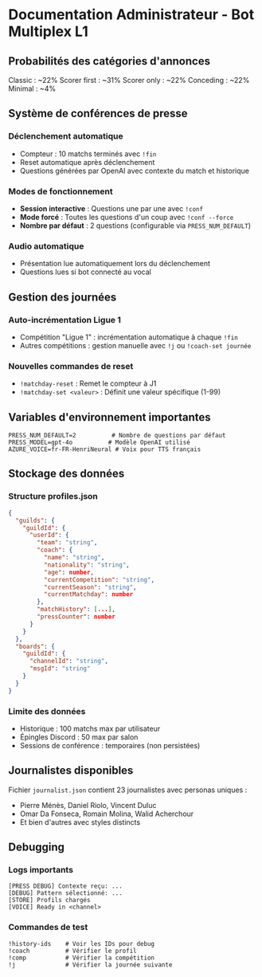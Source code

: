 # Documentation Administrateur - Bot Multiplex L1

## Probabilités des catégories d'annonces 

Classic : ~22%
Scorer first : ~31%
Scorer only : ~22%
Conceding : ~22%
Minimal : ~4%

## Système de conférences de presse

### Déclenchement automatique
- Compteur : 10 matchs terminés avec `!fin`
- Reset automatique après déclenchement
- Questions générées par OpenAI avec contexte du match et historique

### Modes de fonctionnement
- **Session interactive** : Questions une par une avec `!conf`
- **Mode forcé** : Toutes les questions d'un coup avec `!conf --force`
- **Nombre par défaut** : 2 questions (configurable via `PRESS_NUM_DEFAULT`)

### Audio automatique
- Présentation lue automatiquement lors du déclenchement
- Questions lues si bot connecté au vocal

## Gestion des journées

### Auto-incrémentation Ligue 1
- Compétition "Ligue 1" : incrémentation automatique à chaque `!fin`
- Autres compétitions : gestion manuelle avec `!j` ou `!coach-set journée`

### Nouvelles commandes de reset
- `!matchday-reset` : Remet le compteur à J1
- `!matchday-set <valeur>` : Définit une valeur spécifique (1-99)

## Variables d'environnement importantes

```env
PRESS_NUM_DEFAULT=2          # Nombre de questions par défaut
PRESS_MODEL=gpt-4o          # Modèle OpenAI utilisé
AZURE_VOICE=fr-FR-HenriNeural # Voix pour TTS français
```

## Stockage des données

### Structure profiles.json
```json
{
  "guilds": {
    "guildId": {
      "userId": {
        "team": "string",
        "coach": {
          "name": "string",
          "nationality": "string", 
          "age": number,
          "currentCompetition": "string",
          "currentSeason": "string",
          "currentMatchday": number
        },
        "matchHistory": [...],
        "pressCounter": number
      }
    }
  },
  "boards": {
    "guildId": {
      "channelId": "string",
      "msgId": "string"
    }
  }
}
```

### Limite des données
- Historique : 100 matchs max par utilisateur
- Épingles Discord : 50 max par salon
- Sessions de conférence : temporaires (non persistées)

## Journalistes disponibles

Fichier `journalist.json` contient 23 journalistes avec personas uniques :
- Pierre Ménès, Daniel Riolo, Vincent Duluc
- Omar Da Fonseca, Romain Molina, Walid Acherchour
- Et bien d'autres avec styles distincts

## Debugging

### Logs importants
```
[PRESS DEBUG] Contexte reçu: ...
[DEBUG] Pattern sélectionné: ...
[STORE] Profils chargés
[VOICE] Ready in <channel>
```

### Commandes de test
```
!history-ids    # Voir les IDs pour debug
!coach          # Vérifier le profil
!comp           # Vérifier la compétition
!j              # Vérifier la journée suivante
```